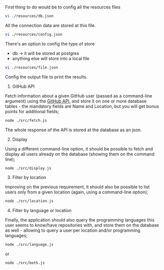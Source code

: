 First thing to do would be to config all the resources files

```bash
vi ./resources/db.json
```
All the connection data are stored at this file.

```bash
vi ./resources/config.json
```

There's an option to config the type of store
- db -> it will be stored at postgres
- anything else will store into a local file

```bash
vi ./resources/file.json
```

Config the output file to print the results.

1. GitHub API

Fetch information about a given GitHub user (passed as a command-line argument) using the [GitHub API](https://docs.github.com/en/rest), and store it on one or more database tables - the mandatory fields are Name and Location, but you will get bonus points for additional fields;

```bash
node ./src/fetch.js
```

The whole response of the API is stored at the database as an json.

2. Display

Using a different command-line option, it should be possible to fetch and display all users already on the database (showing them on the command line);

```bash
node ./src/display.js
```

3. Filter by location

Improving on the previous requirement, it should also be possible to list users only from a given location (again, using a command-line option);

```bash
node ./src/location.js
```

4. Filter by language or location

Finally, the application should also query the programming languages this user seems to know/have repositories with, and store them on the database as well - allowing to query a user per location and/or programming languages;

```bash
node ./src/language.js
```

or

```bash
node ./src/both.js
```
